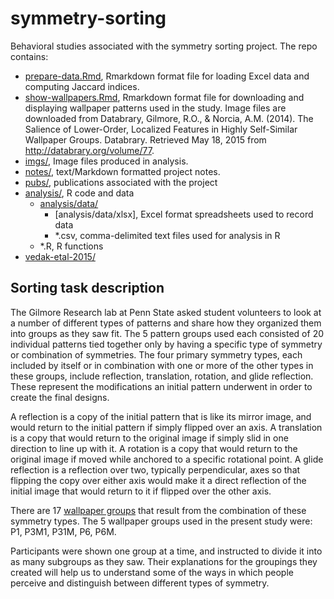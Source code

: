 # symmetry-sorting

Behavioral studies associated with the symmetry sorting project. The repo contains:

- [prepare-data.Rmd](prepare-data.Rmd), Rmarkdown format file for loading Excel data and computing Jaccard indices.
- [show-wallpapers.Rmd](show-wallpapers.Rmd), Rmarkdown format file for downloading and displaying wallpaper patterns used in the study. Image files are downloaded from Databrary, Gilmore, R.O., & Norcia, A.M. (2014). The Salience of Lower-Order, Localized Features in Highly Self-Similar Wallpaper Groups. Databrary. Retrieved May 18, 2015 from <http://databrary.org/volume/77>.
- [imgs/](imgs), Image files produced in analysis.
- [notes/](notes), text/Markdown formatted project notes.
- [pubs/](pubs), publications associated with the project
- [analysis/](analysis/), R code and data
    - [analysis/data/](analysis/data/)
        - [analysis/data/xlsx], Excel format spreadsheets used to record data
        - *.csv, comma-delimited text files used for analysis in R
    - *.R, R functions
- [vedak-etal-2015/](vedak-etal-2015)

## Sorting task description

The Gilmore Research lab at Penn State asked student volunteers to look at a number of different types of patterns and share how they organized them into groups as they saw fit. The 5 pattern groups used each consisted of 20 individual patterns tied together only by having a specific type of symmetry or combination of symmetries. The four primary symmetry types, each included by itself or in combination with one or more of the other types in these groups, include reflection, translation, rotation, and glide reflection. These represent the modifications an initial pattern underwent in order to create the final designs. 

A reflection is a copy of the initial pattern that is like its mirror image, and would return to the initial pattern if simply flipped over an axis. A translation is a copy that would return to the original image if simply slid in one direction to line up with it. A rotation is a copy that would return to the original image if moved while anchored to a specific rotational point. A glide reflection is a reflection over two, typically perpendicular, axes so that flipping the copy over either axis would make it a direct reflection of the initial image that would return to it if flipped over the other axis.

There are 17 [wallpaper groups](https://en.wikipedia.org/wiki/Wallpaper_group) that result from the combination of these symmetry types. The 5 wallpaper groups used in the present study were: P1, P3M1, P31M, P6, P6M.

Participants were shown one group at a time, and instructed to divide it into as many subgroups as they saw. Their explanations for the groupings they created will help us to understand some of the ways in which people perceive and distinguish between different types of symmetry.
